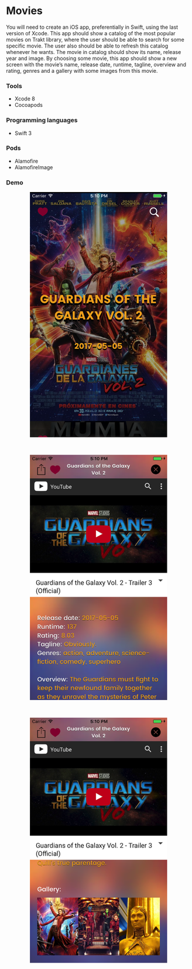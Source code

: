 # Movies
You will need to create an iOS app, preferentially in Swift, using the last version of Xcode. This app should show a catalog of the most popular movies on Trakt library, where the user should be able to search for some specific movie. The user also should be able to refresh this catalog whenever he wants. The movie in catalog should show its name, release year and image. By choosing some movie, this app should show a new screen with the movie’s name, release date, runtime, tagline, overview and rating, genres and a gallery with some images from this movie.

### Tools
* Xcode 8
* Cocoapods

### Programming languages
* Swift 3

### Pods
* Alamofire
* AlamofireImage

### Demo
 <p align="center">
<img src="https://github.com/limadeveloper/iOS-DafitiChallenge/blob/develop/Docs/images/01.png" width="375">
</p>
<br>

<p align="center">
<img src="https://github.com/limadeveloper/iOS-DafitiChallenge/blob/develop/Docs/images/02.png" width="375">
</p>
<br>

<p align="center">
<img src="https://github.com/limadeveloper/iOS-DafitiChallenge/blob/develop/Docs/images/03.png" width="375">
</p>
<br>
